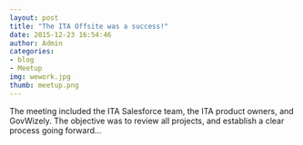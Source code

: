 ```yaml
---
layout: post
title: "The ITA Offsite was a success!"
date: 2015-12-23 16:54:46
author: Admin
categories:
- blog
- Meetup
img: wework.jpg
thumb: meetup.png
---
```


The meeting included the ITA Salesforce team, the ITA product owners, and GovWizely. The objective was to review all projects, and establish a clear process going forward...



